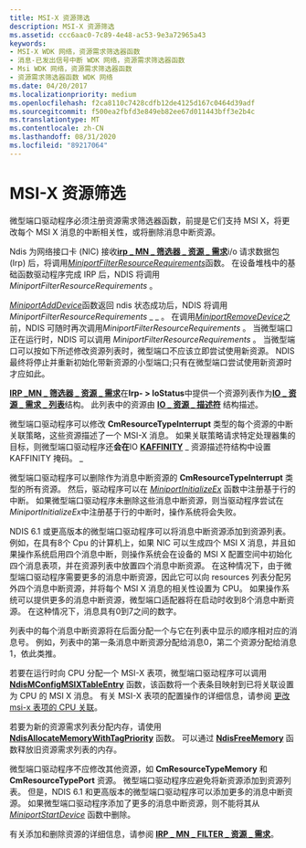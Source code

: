 ```yaml
---
title: MSI-X 资源筛选
description: MSI-X 资源筛选
ms.assetid: ccc6aac0-7c89-4e48-ac53-9e3a72965a43
keywords:
- MSI-X WDK 网络，资源需求筛选器函数
- 消息-已发出信号中断 WDK 网络，资源需求筛选器函数
- Msi WDK 网络，资源需求筛选器函数
- 资源需求筛选器函数 WDK 网络
ms.date: 04/20/2017
ms.localizationpriority: medium
ms.openlocfilehash: f2ca8110c7428cdfb12de4125d167c0464d39adf
ms.sourcegitcommit: f500ea2fbfd3e849eb82ee67d011443bff3e2b4c
ms.translationtype: MT
ms.contentlocale: zh-CN
ms.lasthandoff: 08/31/2020
ms.locfileid: "89217064"
---
```

# <a name="msi-x-resource-filtering"></a>MSI-X 资源筛选





微型端口驱动程序必须注册资源需求筛选器函数，前提是它们支持 MSI X，将更改每个 MSI X 消息的中断相关性，或将删除消息中断资源。

Ndis 为网络接口卡 (NIC) 接收[**irp \_ MN \_ 筛选器 \_ 资源 \_ 需求**](../kernel/irp-mn-filter-resource-requirements.md)i/o 请求数据包 (Irp) 后，将调用[*MiniportFilterResourceRequirements*](/windows-hardware/drivers/ddi/ndis/nc-ndis-miniport_pnp_irp)函数。 在设备堆栈中的基础函数驱动程序完成 IRP 后，NDIS 将调用 *MiniportFilterResourceRequirements* 。

[*MiniportAddDevice*](/windows-hardware/drivers/ddi/ndis/nc-ndis-miniport_add_device)函数返回 ndis 状态成功后，NDIS 将调用*MiniportFilterResourceRequirements* \_ \_ 。 在调用[*MiniportRemoveDevice*](/windows-hardware/drivers/ddi/ndis/nc-ndis-miniport_remove_device)之前，NDIS 可随时再次调用*MiniportFilterResourceRequirements* 。 当微型端口正在运行时，NDIS 可以调用 *MiniportFilterResourceRequirements* 。 当微型端口可以按如下所述修改资源列表时，微型端口不应该立即尝试使用新资源。 NDIS 最终将停止并重新初始化带新资源的小型端口;只有在微型端口尝试使用新资源时才应如此。

[**IRP \_MN \_ 筛选器 \_ 资源 \_ 需求**](../kernel/irp-mn-filter-resource-requirements.md)在**Irp- &gt; IoStatus**中提供一个资源列表作为[**IO \_ 资源 \_ 需求 \_ 列表**](/windows-hardware/drivers/ddi/wdm/ns-wdm-_io_resource_requirements_list)结构。 此列表中的资源由 [**IO \_ 资源 \_ 描述符**](/windows-hardware/drivers/ddi/wdm/ns-wdm-_io_resource_descriptor) 结构描述。

微型端口驱动程序可以修改 **CmResourceTypeInterrupt** 类型的每个资源的中断关联策略，这些资源描述了一个 MSI-X 消息。 如果关联策略请求特定处理器集的目标，则微型端口驱动程序还**会在**IO [**KAFFINITY**](../kernel/interrupt-affinity-and-priority.md#about-kaffinity) \_ 资源描述符结构中设置 KAFFINITY 掩码。 \_

微型端口驱动程序可以删除作为消息中断资源的 **CmResourceTypeInterrupt** 类型的所有资源。 然后，驱动程序可以在 [*MiniportInitializeEx*](/windows-hardware/drivers/ddi/ndis/nc-ndis-miniport_initialize) 函数中注册基于行的中断。 如果微型端口驱动程序未删除这些消息中断资源，则当驱动程序尝试在 *MiniportInitializeEx*中注册基于行的中断时，操作系统将会失败。

NDIS 6.1 或更高版本的微型端口驱动程序可以将消息中断资源添加到资源列表。 例如，在具有8个 Cpu 的计算机上，如果 NIC 可以生成四个 MSI X 消息，并且如果操作系统启用四个消息中断，则操作系统会在设备的 MSI X 配置空间中初始化四个消息表项，并在资源列表中放置四个消息中断资源。 在这种情况下，由于微型端口驱动程序需要更多的消息中断资源，因此它可以向 resources 列表分配另外四个消息中断资源，并将每个 MSI X 消息的相关性设置为 CPU。 如果操作系统可以提供更多的消息中断资源，微型端口适配器将在启动时收到8个消息中断资源。 在这种情况下，消息具有0到7之间的数字。

列表中的每个消息中断资源将在后面分配一个与它在列表中显示的顺序相对应的消息号。 例如，列表中的第一条消息中断资源分配给消息0，第二个资源分配给消息1，依此类推。

若要在运行时向 CPU 分配一个 MSI-X 表项，微型端口驱动程序可以调用 [**NdisMConfigMSIXTableEntry**](/windows-hardware/drivers/ddi/ndis/nf-ndis-ndismconfigmsixtableentry) 函数，该函数将一个表条目映射到已将关联设置为 CPU 的 MSI X 消息。 有关 MSI-X 表项的配置操作的详细信息，请参阅 [更改 msi-x 表项的 CPU 关联](changing-the-cpu-affinity-of-msi-x-table-entries.md)。

若要为新的资源需求列表分配内存，请使用 [**NdisAllocateMemoryWithTagPriority**](/windows-hardware/drivers/ddi/ndis/nf-ndis-ndisallocatememorywithtagpriority) 函数。 可以通过 [**NdisFreeMemory**](/windows-hardware/drivers/ddi/ndis/nf-ndis-ndisfreememory) 函数释放旧资源需求列表的内存。

微型端口驱动程序不应修改其他资源，如 **CmResourceTypeMemory** 和 **CmResourceTypePort** 资源。 微型端口驱动程序应避免将新资源添加到资源列表。 但是，NDIS 6.1 和更高版本的微型端口驱动程序可以添加更多的消息中断资源。 如果微型端口驱动程序添加了更多的消息中断资源，则不能将其从 [*MiniportStartDevice*](/windows-hardware/drivers/ddi/ndis/nc-ndis-miniport_pnp_irp) 函数中删除。

有关添加和删除资源的详细信息，请参阅 [**IRP \_ MN \_ FILTER \_ 资源 \_ 需求**](../kernel/irp-mn-filter-resource-requirements.md)。